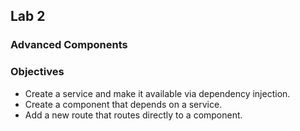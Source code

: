 ## Lab 2
### Advanced Components

### Objectives
* Create a service and make it available via dependency injection.
* Create a component that depends on a service.
* Add a new route that routes directly to a component.
